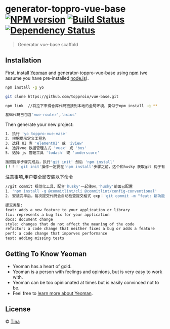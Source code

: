 # generator-toppro-vue-base [![NPM version][npm-image]][npm-url] [![Build Status][travis-image]][travis-url] [![Dependency Status][daviddm-image]][daviddm-url]
> Generator vue-base scaffold

## Installation

First, install [Yeoman](http://yeoman.io) and generator-toppro-vue-base using [npm](https://www.npmjs.com/) (we assume you have pre-installed [node.js](https://nodejs.org/)).

```bash
npm install -g yo

git clone https://github.com/topproio/vue-base.git

npm link  //将拉下来得仓库代码链接到本地的全局环境，类似于npm install -g **

基础代码已包含'vue-router','axios'

```

Then generate your new project:

```bash
1. 执行 'yo toppro-vue-vase'
2. 根据提示定义工程名
3. 选择 UI 库 'elementUI' 或 'iview'
4. 选择vue 数据管理方式 'vuex' 或 'bus'
5. 选择 js 管理工具 'lodash' 或 'underscore'

按照提示步骤完成后，执行'git init' 然后 'npm install'
(！！！'git init'操作一定要在'npm install'步骤之前，这个和husky 获取git 钩子有关，如果没按照这个顺序，删掉node-modules包，重新安装)


```
注意事项,用户要全局安装以下命令

```bash
//git commit 规范化工具，配合'husky'一起使用,'husky'前面已配置
1. 'npm install -g @commitlint/cli @commitlint/config-conventional'
2. 安装完毕后，每次提交代码会自动检查提交格式 exp：'git commit -m "feat: 新功能"';类型关键字和msg 之间要有空格。

提交类型:
feat: adds a new feature to your application or library
fix: represents a bug fix for your application
docs: document change
style: changes that do not affect the meaning of the code
refactor: a code change that neither fixes a bug or adds a feature
perf: a code change that imporves performance
test: adding missing tests

```

## Getting To Know Yeoman

 * Yeoman has a heart of gold.
 * Yeoman is a person with feelings and opinions, but is very easy to work with.
 * Yeoman can be too opinionated at times but is easily convinced not to be.
 * Feel free to [learn more about Yeoman](http://yeoman.io/).

## License

 © [Tina]()


[npm-image]: https://badge.fury.io/js/generator-toppro-vue-base.svg
[npm-url]: https://npmjs.org/package/generator-toppro-vue-base
[travis-image]: https://travis-ci.org/Tina0035/generator-toppro-vue-base.svg?branch=master
[travis-url]: https://travis-ci.org/Tina0035/generator-toppro-vue-base
[daviddm-image]: https://david-dm.org/Tina0035/generator-toppro-vue-base.svg?theme=shields.io
[daviddm-url]: https://david-dm.org/Tina0035/generator-toppro-vue-base
